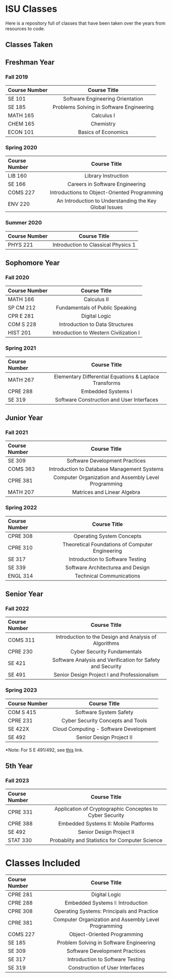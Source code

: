 # ISU Classes
Here is a repository full of classes that have been taken over the years from resources to code.

## Classes Taken

## Freshman Year

### Fall 2019
| Course Number | Course Title |
| :------------- | :----------: | 
| SE 101 | Software Engineering Orientation |
| SE 185 | Problems Solving in Software Engineering |
| MATH 165 | Calculus I |
| CHEM 165 | Chemistry |
| ECON 101 | Basics of Economics |

### Spring 2020
| Course Number | Course Title |
| :------------- | :----------: | 
| LIB 160 | Library Instruction |
| SE 166 | Careers in Software Engineering |
| COMS 227 | Introductions to Object-Oriented Programming |
| ENV 220 | An Introduction to Understanding the Key Global Issues |

### Summer 2020
| Course Number | Course Title |
| :------------- | :----------: | 
| PHYS 221 | Introduction to Classical Physics 1 |

## Sophomore Year

### Fall 2020
| Course Number | Course Title |
| :------------- | :----------: | 
| MATH 166 | Calculus II |
| SP CM 212 | Fundamentals of Public Speaking |
| CPR E 281 | Digital Logic |
| COM S 228 | Introduction to Data Structures |
| HIST 201 | Introduction to Western Civilization I |

### Spring 2021
| Course Number | Course Title |
| :------------- | :----------: | 
| MATH 267 | Elementary Differential Equations & Laplace Transforms |
| CPRE 288 | Embedded Systems I |
| SE 319 | Software Construction and User Interfaces |

## Junior Year

### Fall 2021
| Course Number | Course Title |
| :------------- | :----------: | 
| SE 309 | Software Development Practices |
| COMS 363 | Introduction to Database Management Systems |
| CPRE 381 | Computer Organization and Assembly Level Programming |
| MATH 207 | Matrices and Linear Algebra |

### Spring 2022
| Course Number | Course Title |
| :------------- | :----------: | 
| CPRE 308 | Operating System Concepts |
| CPRE 310 | Theoretical Foundations of Computer Engineering |
| SE 317 | Introduction to Software Testing |
| SE 339 | Software Architecturea and Design |
| ENGL 314 | Technical Communications |

## Senior Year

### Fall 2022
| Course Number | Course Title |
| :------------- | :----------: | 
| COMS 311 | Introduction to the Design and Analysis of Algorithms |
| CPRE 230 | Cyber Security Fundamentals |
| SE 421 | Software Analysis and Verification for Safety and Security |
| SE 491 | Senior Design Project I and Professionalism |

### Spring 2023
| Course Number | Course Title |
| :------------- | :----------: | 
| COM S 415 | Software System Safety |
| CPRE 231 | Cyber Security Concepts and Tools |
| SE 422X | Cloud Computing - Software Development |
| SE 492 | Senior Design Project II |

*Note: For S E 491/492, see [this](https://sdmay24-10.sd.ece.iastate.edu/) link.

## 5th Year

### Fall 2023
| Course Number | Course Title |
| :------------- | :----------: | 
| CPRE 331 | Application of Cryptographic Conceptes to Cyber Security |
| CPRE 388 | Embedded Systems II: Mobile Platforms |
| SE 492 | Senior Design Project II |
| STAT 330 | Probablity and Statistics for Computer Science |

# Classes Included

| Course Number | Course Title |
| :------------- | :----------: | 
| CPRE 281 | Digital Logic |
| CPRE 288 | Embedded Systems I: Introduction |
| CPRE 308 | Operating Systems: Principals and Practice |
| CPRE 381 | Computer Organization and Assembly Level Programming |
| COMS 227 | Object-Oriented Programming |
| SE 185 | Problem Solving in Software Engineering |
| SE 309 | Software Development Practices |
| SE 317 | Introduction to Software Testing |
| SE 319 | Construction of User Interfaces |


